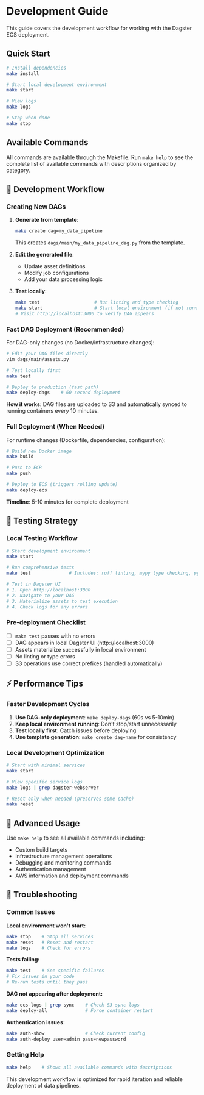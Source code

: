 # Development Guide

This guide covers the development workflow for working with the Dagster ECS deployment.

## Quick Start

```bash
# Install dependencies
make install

# Start local development environment
make start

# View logs
make logs

# Stop when done
make stop
```

## Available Commands

All commands are available through the Makefile. Run `make help` to see the complete list of available commands with descriptions organized by category.

## 🔄 Development Workflow

### Creating New DAGs

1. **Generate from template**:
   ```bash
   make create dag=my_data_pipeline
   ```
   This creates `dags/main/my_data_pipeline_dag.py` from the template.

2. **Edit the generated file**:
   - Update asset definitions
   - Modify job configurations
   - Add your data processing logic

3. **Test locally**:
   ```bash
   make test                    # Run linting and type checking
   make start                   # Start local environment (if not running)
   # Visit http://localhost:3000 to verify DAG appears
   ```

### Fast DAG Deployment (Recommended)

For DAG-only changes (no Docker/infrastructure changes):

```bash
# Edit your DAG files directly
vim dags/main/assets.py

# Test locally first
make test

# Deploy to production (fast path)
make deploy-dags    # 60 second deployment
```

**How it works**: DAG files are uploaded to S3 and automatically synced to running containers every 10 minutes.

### Full Deployment (When Needed)

For runtime changes (Dockerfile, dependencies, configuration):

```bash
# Build new Docker image
make build

# Push to ECR
make push

# Deploy to ECS (triggers rolling update)
make deploy-ecs
```

**Timeline**: 5-10 minutes for complete deployment

## 🧪 Testing Strategy

### Local Testing Workflow

```bash
# Start development environment
make start

# Run comprehensive tests
make test              # Includes: ruff linting, mypy type checking, pytest

# Test in Dagster UI
# 1. Open http://localhost:3000
# 2. Navigate to your DAG
# 3. Materialize assets to test execution
# 4. Check logs for any errors
```

### Pre-deployment Checklist

- [ ] `make test` passes with no errors
- [ ] DAG appears in local Dagster UI (http://localhost:3000)
- [ ] Assets materialize successfully in local environment
- [ ] No linting or type errors
- [ ] S3 operations use correct prefixes (handled automatically)

## ⚡ Performance Tips

### Faster Development Cycles

1. **Use DAG-only deployment**: `make deploy-dags` (60s vs 5-10min)
2. **Keep local environment running**: Don't stop/start unnecessarily
3. **Test locally first**: Catch issues before deploying
4. **Use template generation**: `make create dag=name` for consistency

### Local Development Optimization

```bash
# Start with minimal services
make start

# View specific service logs
make logs | grep dagster-webserver

# Reset only when needed (preserves some cache)
make reset
```

## 🔧 Advanced Usage

Use `make help` to see all available commands including:
- Custom build targets
- Infrastructure management operations
- Debugging and monitoring commands
- Authentication management
- AWS information and deployment commands

## 🚨 Troubleshooting

### Common Issues

**Local environment won't start:**
```bash
make stop    # Stop all services
make reset   # Reset and restart
make logs    # Check for errors
```

**Tests failing:**
```bash
make test    # See specific failures
# Fix issues in your code
# Re-run tests until they pass
```

**DAG not appearing after deployment:**
```bash
make ecs-logs | grep sync    # Check S3 sync logs
make deploy-all              # Force container restart
```

**Authentication issues:**
```bash
make auth-show               # Check current config
make auth-deploy user=admin pass=newpassword
```

### Getting Help

```bash
make help    # Shows all available commands with descriptions
```

This development workflow is optimized for rapid iteration and reliable deployment of data pipelines.